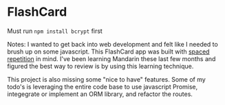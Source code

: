 # FlashCard
Must run `npm install bcrypt` first


Notes: I wanted to get back into web development and felt like I needed to brush up on some javascript. This FlashCard app was built with [spaced repetition](https://en.wikipedia.org/wiki/Spaced_repetition) in mind. I've been learning Mandarin these last few months and figured the best way to review is by using this learning technique.

This project is also missing some "nice to have" features. Some of my todo's is leveraging the entire code base to use javascript Promise, integegrate or implement an ORM library, and refactor the routes.

